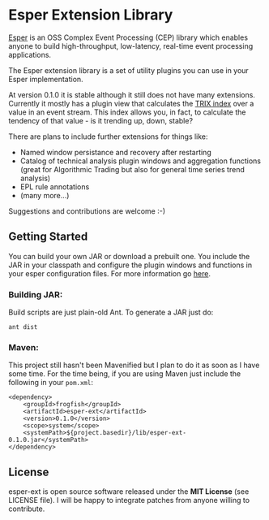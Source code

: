 # Esper Extension Library

[Esper](http://esper.codehaus.org) is an OSS Complex Event Processing (CEP) library which enables anyone to build high-throughput, low-latency, real-time event processing applications.

The Esper extension library is a set of utility plugins you can use in your Esper implementation.

At version 0.1.0 it is stable although it still does not have many extensions. Currently it mostly has a plugin view that calculates the [TRIX index](http://en.wikipedia.org/wiki/Trix_%28technical_analysis%29) over a value in an event stream. This index allows you, in fact, to calculate the tendency of that value - is it trending up, down, stable?

There are plans to include further extensions for things like:
* Named window persistance and recovery after restarting
* Catalog of technical analysis plugin windows and aggregation functions (great for Algorithmic Trading but also for general time series trend analysis)
* EPL rule annotations
* (many more...)

Suggestions and contributions are welcome :-)

## Getting Started

You can build your own JAR or download a prebuilt one. You include the JAR in your classpath and configure the plugin windows and functions in your esper configuration files. For more information go [here](http://esper.codehaus.org/esper-4.4.0/doc/reference/en/html/extension.html#custom-views-config).

### Building JAR:

Build scripts are just plain-old Ant. To generate a JAR just do:

    ant dist

### Maven:

This project still hasn't been Mavenified but I plan to do it as soon as I have some time. For the time being, if you are using Maven just include the following in your `pom.xml`:

    <dependency>
        <groupId>frogfish</groupId>
        <artifactId>esper-ext</artifactId>
        <version>0.1.0</version>
        <scope>system</scope>
        <systemPath>${project.basedir}/lib/esper-ext-0.1.0.jar</systemPath>
    </dependency>

## License

esper-ext is open source software released under the **MIT License** (see LICENSE file). I will be happy to integrate patches from anyone willing to contribute.

